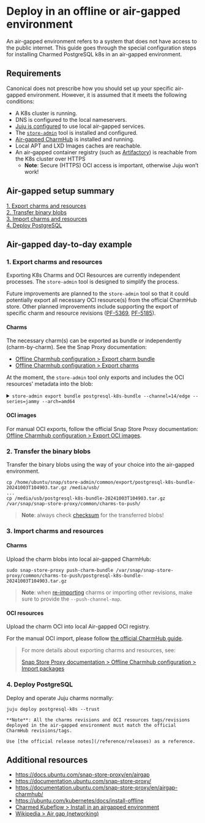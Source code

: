 


# Deploy in an offline or air-gapped environment

An air-gapped environment refers to a system that does not have access to the public internet.
This guide goes through the special configuration steps for installing Charmed PostgreSQL k8s in an air-gapped environment.

## Requirements

Canonical does not prescribe how you should set up your specific air-gapped environment. However, it is assumed that it meets the following conditions:

* A K8s cluster is running.
* DNS is configured to the local nameservers.
* [Juju is configured](https://documentation.ubuntu.com/snap-store-proxy/en/airgap-charmhub/#configure-juju) to use local air-gapped services.
* The [`store-admin`](https://snapcraft.io/store-admin) tool is installed and configured.
* [Air-gapped CharmHub](https://documentation.ubuntu.com/snap-store-proxy/en/airgap-charmhub/) is installed and running.
* Local APT and LXD Images caches are reachable.
* An air-gapped container registry (such as [Artifactory](https://jfrog.com/artifactory/)) is reachable from the K8s cluster over HTTPS
  *  **Note**: Secure (HTTPS) OCI access is important, otherwise Juju won’t work!

## Air-gapped setup summary

[1\. Export charms and resources](#1-export-charms-and-resources) <br>
[2\. Transfer binary blobs](#2-transfer-binary-blobs) <br>
[3\. Import charms and resources](3-import-charms-and-resources) <br>
[4\. Deploy PostgreSQL](#4-deploy-postgresql)

## Air-gapped day-to-day example

### 1. Export charms and resources
Exporting K8s Charms and OCI Resources are currently independent processes. The `store-admin` tool is designed to simplify the process. 

Future improvements are planned to the `store-admin` tool so that it could potentially export all necessary OCI resource(s) from the official CharmHub store. Other planned improvements include supporting the export of specific charm and resource revisions ([PF-5369](https://warthogs.atlassian.net/browse/PF-5369), [PF-5185](https://warthogs.atlassian.net/browse/PF-5185)).

#### Charms
 The necessary charm(s) can be exported as bundle or independently (charm-by-charm). See the Snap Proxy documentation:
* [Offline Charmhub configuration > Export charm bundle](https://documentation.ubuntu.com/snap-store-proxy/en/airgap-charmhub/#export-charm-bundles)
* [Offline Charmhub configuration > Export charms](https://documentation.ubuntu.com/snap-store-proxy/en/airgap-charmhub/#export-charms)

At the moment, the `store-admin` tool only exports and includes the OCI resources' metadata into the blob:

<details> 
<summary> <code>store-admin export bundle postgresql-k8s-bundle --channel=14/edge --series=jammy --arch=amd64</code></summary>

```
Downloading postgresql-k8s-bundle revision 141 (14/edge)
[####################################]  100%
Downloading data-integrator revision 71 (edge)
[####################################]  100%
Downloading grafana-agent-k8s revision 93 (edge)
[####################################]  100%
Downloading resources for grafana-agent-k8s
Downloading oci-image resource agent-image revision 45
[####################################]  100%
Falling back to OCI image subpath from online Charmhub for 'agent-image' in charm 'grafana-agent-k8s'.
Downloading pgbouncer-k8s revision 301 (1/edge)
[####################################]  100%
Downloading resources for pgbouncer-k8s
Downloading oci-image resource pgbouncer-image revision 85
[####################################]  100%
Falling back to OCI image subpath from online Charmhub for 'pgbouncer-image' in charm 'pgbouncer-k8s'.
Downloading postgresql-k8s revision 406 (14/edge)
[####################################]  100%
Downloading resources for postgresql-k8s
Downloading oci-image resource postgresql-image revision 164
[####################################]  100%
Falling back to OCI image subpath from online Charmhub for 'postgresql-image' in charm 'postgresql-k8s'.
Downloading postgresql-test-app revision 254 (edge)
[####################################]  100%
Downloading s3-integrator revision 59 (edge)
[####################################]  100%
Downloading self-signed-certificates revision 200 (edge)
[####################################]  100%
Downloading sysbench revision 78 (edge)
[####################################]  100%
Successfully exported charm bundle postgresql-k8s-bundle: /home/ubuntu/snap/store-admin/common/export/postgresql-k8s-bundle-20241003T104903.tar.gz
```
</details>

#### OCI images
For manual OCI exports, follow the official Snap Store Proxy documentation: [Offline Charmhub configuration > Export OCI images](https://documentation.ubuntu.com/snap-store-proxy/en/airgap-charmhub/#export-oci-images).

### 2. Transfer the binary blobs 

Transfer the binary blobs using the way of your choice into the air-gapped environment.

```shell
cp /home/ubuntu/snap/store-admin/common/export/postgresql-k8s-bundle-20241003T104903.tar.gz /media/usb/
...
cp /media/usb/postgresql-k8s-bundle-20241003T104903.tar.gz /var/snap/snap-store-proxy/common/charms-to-push/
```
> **Note**: always check [checksum](https://en.wikipedia.org/wiki/Checksum) for the transferred blobs!

### 3. Import charms and resources

#### Charms
 Upload the charm blobs into local air-gapped CharmHub:
```shell
sudo snap-store-proxy push-charm-bundle /var/snap/snap-store-proxy/common/charms-to-push/postgresql-k8s-bundle-20241003T104903.tar.gz
```
> **Note**: when [re-importing](https://documentation.ubuntu.com/snap-store-proxy/en/airgap-charmhub/#import-packages) charms or importing other revisions, make sure to provide the `--push-channel-map`.

#### OCI resources

Upload the charm OCI into local Air-gapped OCI registry.

For the manual OCI import, please follow [the official CharmHub guide](https://documentation.ubuntu.com/snap-store-proxy/en/airgap-charmhub/#import-packages).

> For more details about exporting charms and resources, see:
>
> [Snap Store Proxy documentation > Offline Charmhub configuration > Import packages](https://documentation.ubuntu.com/snap-store-proxy/en/airgap-charmhub/#import-packages)

### 4. Deploy PostgreSQL

 Deploy and operate Juju charms normally:
```shell
juju deploy postgresql-k8s --trust
```
```{note}
**Note**: All the charms revisions and OCI resources tags/revisions deployed in the air-gapped environment must match the official CharmHub revisions/tags. 

Use [the official release notes](/reference/releases) as a reference.
```

## Additional resources

* https://docs.ubuntu.com/snap-store-proxy/en/airgap
* https://documentation.ubuntu.com/snap-store-proxy/
* https://documentation.ubuntu.com/snap-store-proxy/en/airgap-charmhub/
* https://ubuntu.com/kubernetes/docs/install-offline
* [Charmed Kubeflow > Install in an airgapped environment](https://charmed-kubeflow.io/docs/install-in-airgapped-environment)
*  [Wikipedia > Air gap (networking)](https://en.wikipedia.org/wiki/Air_gap_(networking))

